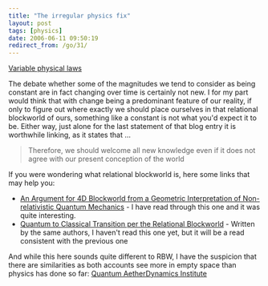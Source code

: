 ```yaml
---
title: "The irregular physics fix"
layout: post
tags: [physics]
date: 2006-06-11 09:50:19
redirect_from: /go/31/
---
```


[Variable physical laws](http://www.scienceblog.com/cms/variable-physical-laws-10777.html)

The debate whether some of the magnitudes we tend to consider as being constant are in fact changing over time is certainly not new. I for my part would think that with change being a predominant feature of our reality, if only to figure out where exactly we should place ourselves in that relational blockworld of ours, something like a constant is not what you'd expect it to be. Either way, just alone for the last statement of that blog entry it is worthwhile linking, as it states that ...
> Therefore, we should welcome all new knowledge even if it does not agree with our present conception of the world

If you were wondering what relational blockworld is, here some links that may help you:

*   [An Argument for 4D Blockworld from a Geometric Interpretation of Non-relativistic Quantum Mechanics](http://www.arxiv.org/abs/quant-ph/0605039) - I have read through this one and it was quite interesting.
*   [Quantum to Classical Transition per the Relational Blockworld](http://arxiv.org/abs/quant-ph/0605105) - Written by the same authors, I haven't read this one yet, but it will be a read consistent with the previous one

And while this here sounds quite different to RBW, I have the suspicion that there are similarities as both accounts see more in empty space than physics has done so far: [Quantum AetherDynamics Institute](http://www.quantumaetherdynamics.com/)